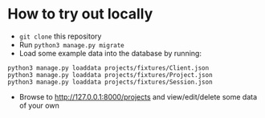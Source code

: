# How to try out locally

- `git clone` this repository
- Run `python3 manage.py migrate`
- Load some example data into the database by running:
```
python3 manage.py loaddata projects/fixtures/Client.json 
python3 manage.py loaddata projects/fixtures/Project.json 
python3 manage.py loaddata projects/fixtures/Session.json 
```
- Browse to <http://127.0.0.1:8000/projects> and view/edit/delete some data of your own
